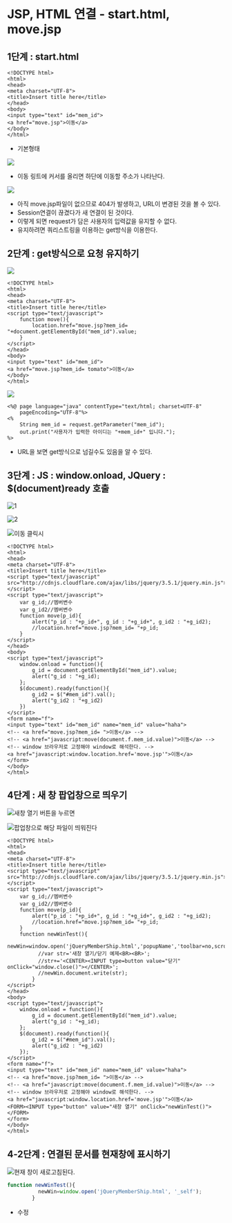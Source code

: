 # JSP, HTML 연결 - start.html, move.jsp

## 1단계 : start.html

```markup
<!DOCTYPE html>
<html>
<head>
<meta charset="UTF-8">
<title>Insert title here</title>
</head>
<body>
<input type="text" id="mem_id">
<a href="move.jsp">이동</a>
</body>
</html>
```

* 기본형태

![](../../../.gitbook/assets/2%20%2831%29.png)

* 이동 링트에 커서를 올리면 하단에 이동할 주소가 나타난다.

![](../../../.gitbook/assets/3%20%2823%29.png)

* 아직 move.jsp파일이 없으므로 404가 발생하고, URL이 변경된 것을 볼 수 있다.
* Session연결이 끊겼다가 새 연결이 된 것이다.
* 이렇게 되면 request가 담은 사용자의 입력값을 유지할 수 없다.
* 유지하려면 쿼리스트링을 이용하는 get방식을 이용한다.

## 2단계 : get방식으로 요청 유지하기 

![](../../../.gitbook/assets/4%20%2819%29.png)

```markup
<!DOCTYPE html>
<html>
<head>
<meta charset="UTF-8">
<title>Insert title here</title>
<script type="text/javascript">
	function move(){
		location.href="move.jsp?mem_id= "+document.getElementById("mem_id").value;
	}
</script>
</head>
<body>
<input type="text" id="mem_id">
<a href="move.jsp?mem_id= tomato">이동</a>
</body>
</html>
```

![](../../../.gitbook/assets/5%20%2815%29.png)

```markup
<%@ page language="java" contentType="text/html; charset=UTF-8"
    pageEncoding="UTF-8"%>
<%
	String mem_id = request.getParameter("mem_id");
	out.print("사용자가 입력한 아이디는 "+mem_id+" 입니다.");
%>
```

* URL을 보면 get방식으로 넘길수도 있음을 알 수 있다.

## 3단계 : JS : window.onload, JQuery : $\(document\)ready 호출

![1](../../../.gitbook/assets/1%20%2841%29.png)

![2](../../../.gitbook/assets/2%20%2833%29.png)

![&#xC774;&#xB3D9; &#xD074;&#xB9AD;&#xC2DC;](../../../.gitbook/assets/3%20%2824%29.png)

```markup
<!DOCTYPE html>
<html>
<head>
<meta charset="UTF-8">
<title>Insert title here</title>
<script type="text/javascript" src="http://cdnjs.cloudflare.com/ajax/libs/jquery/3.5.1/jquery.min.js"></script>
<script type="text/javascript">
	var g_id;//멤버변수
	var g_id2//멤버변수
	function move(p_id){
		alert("p_id : "+p_id+", g_id : "+g_id+", g_id2 : "+g_id2);
		//location.href="move.jsp?mem_id= "+p_id;
	}
</script>
</head>
<body>
<script type="text/javascript">
	window.onload = function(){
		g_id = document.getElementById("mem_id").value;
		alert("g_id : "+g_id);
	};
	$(document).ready(function(){
		g_id2 = $("#mem_id").val();
		alert("g_id2 : "+g_id2)
	})
</script>
<form name="f">
<input type="text" id="mem_id" name="mem_id" value="haha">
<!-- <a href="move.jsp?mem_id= ">이동</a> -->
<!-- <a href="javascript:move(document.f.mem_id.value)">이동</a> -->
<!-- window 브라우저로 고정해야 window로 해석한다. -->
<a href="javascript:window.location.href='move.jsp'">이동</a>
</form>
</body>
</html>
```

### 

## 4단계 : 새 창 팝업창으로 띄우기

![&#xC0C8;&#xCC3D; &#xC5F4;&#xAE30; &#xBC84;&#xD2BC;&#xC744; &#xB204;&#xB974;&#xBA74;](../../../.gitbook/assets/4%20%2818%29.png)

![&#xD31D;&#xC5C5;&#xCC3D;&#xC73C;&#xB85C; &#xD574;&#xB2F9; &#xD30C;&#xC77C;&#xC774; &#xB744;&#xC6CC;&#xC9C4;&#xB2E4;](../../../.gitbook/assets/5%20%2813%29.png)

```markup
<!DOCTYPE html>
<html>
<head>
<meta charset="UTF-8">
<title>Insert title here</title>
<script type="text/javascript" src="http://cdnjs.cloudflare.com/ajax/libs/jquery/3.5.1/jquery.min.js"></script>
<script type="text/javascript">
	var g_id;//멤버변수
	var g_id2//멤버변수
	function move(p_id){
		alert("p_id : "+p_id+", g_id : "+g_id+", g_id2 : "+g_id2);
		//location.href="move.jsp?mem_id= "+p_id;
	}
	function newWinTest(){
		  newWin=window.open('jQueryMemberShip.html','popupName','toolbar=no,scrollbars=no,top=200,left=300,width=170,height=50');
		  //var str='새창 열기/닫기 예제<BR><BR>';
		  //str+='<CENTER><INPUT type=button value="닫기" onClick="window.close()"></CENTER>';
		  //newWin.document.write(str);
		}
</script>
</head>
<body>
<script type="text/javascript">
	window.onload = function(){
		g_id = document.getElementById("mem_id").value;
		alert("g_id : "+g_id);
	};
	$(document).ready(function(){
		g_id2 = $("#mem_id").val();
		alert("g_id2 : "+g_id2)
	});
</script>
<form name="f">
<input type="text" id="mem_id" name="mem_id" value="haha">
<!-- <a href="move.jsp?mem_id= ">이동</a> -->
<!-- <a href="javascript:move(document.f.mem_id.value)">이동</a> -->
<!-- window 브라우저로 고정해야 window로 해석한다. -->
<a href="javascript:window.location.href='move.jsp'">이동</a>
<FORM><INPUT type="button" value="새창 열기" onClick="newWinTest()"></FORM>
</form>
</body>
</html>
```

## 4-2단계 : 연결된 문서를 현재창에 표시하기

![&#xD604;&#xC7AC; &#xCC3D;&#xC774; &#xC0C8;&#xB85C;&#xACE0;&#xCE68;&#xB41C;&#xB2E4;.](../../../.gitbook/assets/6%20%289%29.png)

```javascript
function newWinTest(){
		  newWin=window.open('jQueryMemberShip.html', '_self');
		}
```

* 수정

